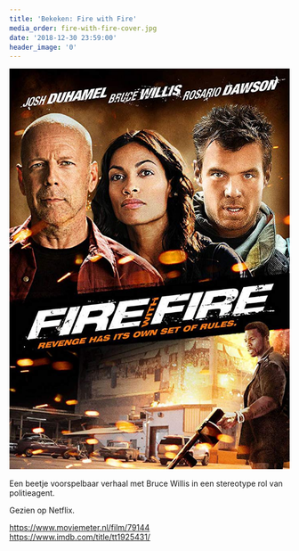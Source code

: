 ```yaml
---
title: 'Bekeken: Fire with Fire'
media_order: fire-with-fire-cover.jpg
date: '2018-12-30 23:59:00'
header_image: '0'
---
```


![Fire with Fire cover](fire-with-fire-cover.jpg)

Een beetje voorspelbaar verhaal met Bruce Willis in een stereotype rol van politieagent.

Gezien op Netflix.

<https://www.moviemeter.nl/film/79144>
<https://www.imdb.com/title/tt1925431/>
